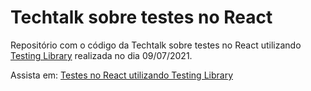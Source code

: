 # Techtalk sobre testes no React

Repositório com o código da Techtalk sobre testes no React utilizando [Testing Library](https://testing-library.com/) realizada no dia 09/07/2021.

Assista em: [Testes no React utilizando Testing Library](https://youtu.be/1VN60K4b7IU)
